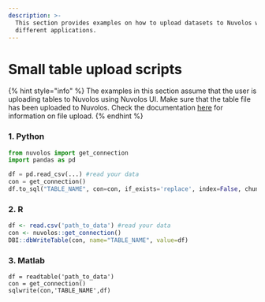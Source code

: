 ```yaml
---
description: >-
  This section provides examples on how to upload datasets to Nuvolos with
  different applications.
---
```


# Small table upload scripts

{% hint style="info" %}
The examples in this section assume that the user is uploading tables to Nuvolos using Nuvolos UI. Make sure that the table file has been uploaded to Nuvolos. Check the documentation [here](../../getting-started/work-with-files/) for information on file upload.
{% endhint %}

### 1. Python

```python
from nuvolos import get_connection
import pandas as pd

df = pd.read_csv(...) #read your data
con = get_connection()
df.to_sql("TABLE_NAME", con=con, if_exists='replace', index=False, chunksize=10000)
```

### 2. R

```r
df <- read.csv('path_to_data') #read your data
con <- nuvolos::get_connection()
DBI::dbWriteTable(con, name="TABLE_NAME", value=df)
```

### 3. Matlab

```text
df = readtable('path_to_data')
con = get_connection()
sqlwrite(con,'TABLE_NAME',df)
```

